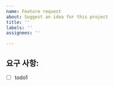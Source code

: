 ```yaml
---
name: Feature request
about: Suggest an idea for this project
title: ''
labels: ''
assignees: ''

---
```


## 요구 사항: 

- [ ] todo1
